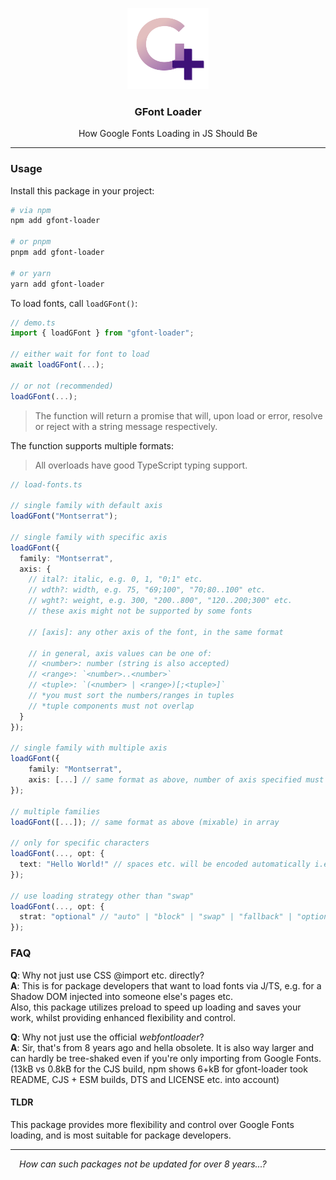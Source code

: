 <p align="center">
	<img src="https://raw.githubusercontent.com/CarbonicSoda/gfont-loader/master/media/icon.png" width="130" alt="GFont Loader Icon">
</p>
<h3 align="center">GFont Loader</h3>
<p align="center">How Google Fonts Loading in JS Should Be</p>

---

### Usage

Install this package in your project:

```bash
# via npm
npm add gfont-loader

# or pnpm
pnpm add gfont-loader

# or yarn
yarn add gfont-loader
```

To load fonts, call `loadGFont()`:

```ts
// demo.ts
import { loadGFont } from "gfont-loader";

// either wait for font to load
await loadGFont(...);

// or not (recommended)
loadGFont(...);
```

> The function will return a promise that will, upon load or error, resolve or
> reject with a string message respectively.

The function supports multiple formats:

> All overloads have good TypeScript typing support.

```ts
// load-fonts.ts

// single family with default axis
loadGFont("Montserrat");

// single family with specific axis
loadGFont({
  family: "Montserrat",
  axis: {
    // ital?: italic, e.g. 0, 1, "0;1" etc.
    // wdth?: width, e.g. 75, "69;100", "70;80..100" etc.
    // wght?: weight, e.g. 300, "200..800", "120..200;300" etc.
    // these axis might not be supported by some fonts

    // [axis]: any other axis of the font, in the same format

    // in general, axis values can be one of:
    // <number>: number (string is also accepted)
    // <range>: `<number>..<number>`
    // <tuple>: `(<number> | <range>)[;<tuple>]`
    // *you must sort the numbers/ranges in tuples
    // *tuple components must not overlap
  }
});

// single family with multiple axis
loadGFont({
    family: "Montserrat",
    axis: [...] // same format as above, number of axis specified must match
});

// multiple families
loadGFont([...]); // same format as above (mixable) in array

// only for specific characters
loadGFont(..., opt: {
  text: "Hello World!" // spaces etc. will be encoded automatically i.e. %20
});

// use loading strategy other than "swap"
loadGFont(..., opt: {
  strat: "optional" // "auto" | "block" | "swap" | "fallback" | "optional"
});
```

### FAQ

**Q**: Why not just use CSS @import etc. directly?  
**A**: This is for package developers that want to load fonts via J/TS, e.g. for
a Shadow DOM injected into someone else's pages etc.  
Also, this package utilizes preload to speed up loading and saves your work,
whilst providing enhanced flexibility and control.

**Q**: Why not just use the official _webfontloader_?  
**A**: Sir, that's from 8 years ago and hella obsolete. It is also way larger
and can hardly be tree-shaked even if you're only importing from Google Fonts.  
(13kB vs 0.8kB for the CJS build, npm shows 6+kB for gfont-loader took README,
CJS + ESM builds, DTS and LICENSE etc. into account)

#### TLDR

This package provides more flexibility and control over Google Fonts loading,
and is most suitable for package developers.

---

_&emsp;How can such packages not be updated for over 8 years...?_
